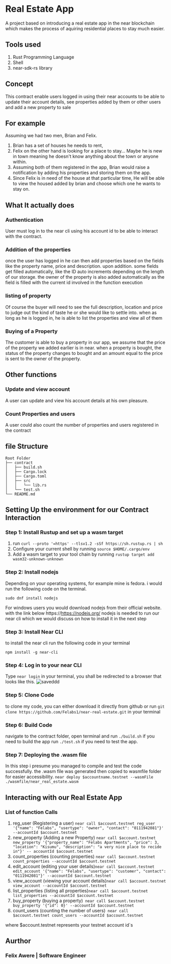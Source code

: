 # Real Estate App

A project based on introducing a real estate app in the near blockchain which makes the process of aquiring residential places to stay much easier.

## Tools used

1. Rust Programming Language
2. Shell
3. near-sdk-rs library

## Concept

This contract enable users logged in using their near accounts to be able to update their account details, see properties added by them or other users and add a new property to sale

## For example

Assuming we had two men, Brian and Felix.

1. Brian has a set of houses he needs to rent,
2. Felix on the other hand is looking for a place to stay... Maybe he is new in town meaning he doesn't know anything about the town or anyone within.
3. Assuming both of them registered in the app, Brian would raise a notification by adding his properties and storing them on the app.
4. Since Felix is in need of the house at that particular time, He will be able to view the housed added by brian and choose which one he wants to stay on.

## What It actually does

### Authentication

User must log in to the near cli using his account id to be able to interact with the contract.

### Addition of the properties

once the user has logged in he can then add properties based on the fields like the property name, price and description. upon addition. some fields get filled automatically, like the ID auto increments depending on the length of our storage. the owner of the property is also added automatically as the field is filled with the current id involved in the function execution

### listing of property

Of course the buyer will need to see the full description, location and price to judge out the kind of taste he or she would like to settle into. when as long as he is logged in, he is able to list the properties and view all of them

### Buying of a Property

The customer is able to buy a property in our app, we assume that the price of the property we added earlier is in near. when a property is bought, the status of the property changes to bought and an amount equal to the price is sent to the owner of the property.

## Other functions

### Update and view account

A user can update and view his account details at his own pleasure.

### Count Properties and users

A user could also count the number of properties and users registered in the contract

## file Structure

```
Root Folder
├── contract
│   ├── build.sh
│   ├── Cargo.lock
│   ├── Cargo.toml
│   ├── src
│   │   └── lib.rs
│   └── test.sh
└── README.md

```

## Setting Up the environment for our Contract Interaction

### Step 1: Install Rustup and set up a wasm target

1. run `curl --proto '=https' --tlsv1.2 -sSf https://sh.rustup.rs | sh`
2. Configure your current shell by running `source $HOME/.cargo/env`
3. Add a wasm target to your tool chain by running `rustup target add wasm32-unknown-unknown`

### Step 2: Install nodejs

Depending on your operating systems, for example mine is fedora. i would run the following code on the terminal.

```
sudo dnf install nodejs
```

For windows users you would download nodejs from their official website. with the link below
https://https://nodejs.org/
nodejs is needed to run our near cli which we would discuss on how to install it in the next step

### Step 3: Install Near CLI

to install the near cli run the following code in your terminal

```
npm install -g near-cli
```

### Step 4: Log in to your near CLI

Type `near login` in your terminal, you shall be redirected to a browser that looks like this.
![saveddd](https://user-images.githubusercontent.com/92982964/169411895-1b2fbc51-631f-4c3d-85d6-3d0a509694e2.png)


### Step 5: Clone Code

to clone my code, you can either download it directly from github or run `git clone https://github.com/Felabs1/near-real-estate.git` in your terminal

### Step 6: Build Code

navigate to the contract folder, open terminal and run `./build.sh` if you need to build the app
run `./test.sh` if you need to test the app.

### Step 7: Deploying the .wasm file

In this step i presume you managed to compile and test the code successfully. the .wasm file was generated then copied to wasmfile folder for easier accessibility.
`near deploy $accountname.testnet --wasmFile ./wasmfile/near_real_estate.wasm`

## Interacting with our Real Estate App

### List of function Calls

1. reg_user (Registering a user) `near call $account.testnet reg_user '{"name": "Felabs", "usertype": "owner", "contact": "0111942081"}' --accountId $account.testnet`
2. new_property (Adding a new Property) `near call $account.testnet new_property '{"property_name": "Felabs Apartments", "price": 3, "location": "Kisumu", "description": "a very nice place to recide in"}' -- accountId $account.testnet`
3. count_properties (counting properties) `near call $account.testnet count_properties --accountId $account.testnet`
4. edit_account (editing your user details)`near call $account.testnet edit_account '{"name": "Felabs", "usertype": "customer", "contact": "0111942081"}' --accountId $account.testnet`
5. view_account (viewing your account details)`near call $account.testnet view_account --accountId $account.testnet `
6. list_properties (listing all properties)`near call $account.testnet list_properties --accountId $account.testnet `
7. buy_property (buying a property)` near call $account.testnet buy_property '{"id": 0}' --accountId $account.testnet`
8. count_users (counting the number of users)` near call $account.testnet count_users --accountId $account.testnet`

where $account.testnet represents your testnet account id`s

## Aurthor
### Felix Awere | Software Engineer 
